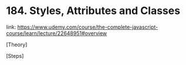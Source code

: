 # 184. Styles, Attributes and Classes

link: https://www.udemy.com/course/the-complete-javascript-course/learn/lecture/22648951#overview

[Theory]




[Steps]
